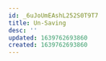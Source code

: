 ```yaml
---
id: _6uJoUmEAshL252S0T9T7
title: Un-Saving
desc: ''
updated: 1639762693860
created: 1639762693860
---
```


